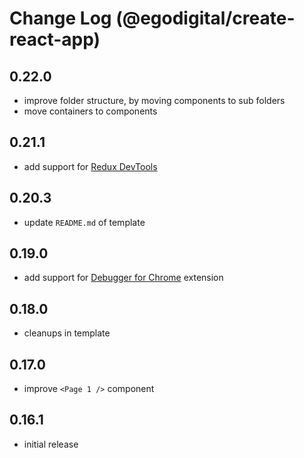 # Change Log (@egodigital/create-react-app)

## 0.22.0

* improve folder structure, by moving components to sub folders
* move containers to components

## 0.21.1

* add support for [Redux DevTools](https://github.com/zalmoxisus/redux-devtools-extension)

## 0.20.3

* update `README.md` of template

## 0.19.0

* add support for [Debugger for Chrome](https://marketplace.visualstudio.com/items?itemName=msjsdiag.debugger-for-chrome) extension

## 0.18.0

* cleanups in template

## 0.17.0

* improve `<Page 1 />` component

## 0.16.1

* initial release
